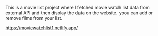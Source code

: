 This is a movie list project where I fetched movie watch list data from          
external API and then display the data on the website. yoou can add or remove films from your list.                                                                                                 
 
https://moviewatchlist1.netlify.app/    
